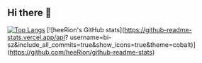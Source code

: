 ## Hi there 👋
[![Top Langs](https://github-readme-stats.vercel.app/api/top-langs/?username=heeRion)](https://github.com/anuraghazra/github-readme-stats)
[![heeRion's GitHub stats](https://github-readme-stats.vercel.app/api?
username=bi-sz&include_all_commits=true&show_icons=true&theme=cobalt)]
(https://github.com/heeRion/github-readme-stats)
